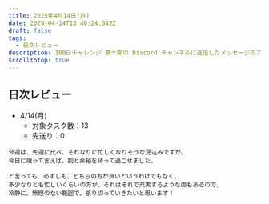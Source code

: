 ```yaml
---
title: 2025年4月14日(月)
date: 2025-04-14T13:40:24.043Z
draft: false
tags:
  - 日次レビュー
description: 100日チャレンジ 第十期の Discord チャンネルに送信したメッセージのアーカイブ
scrolltotop: true
---
```


## 日次レビュー

- 4/14(月)
  - 対象タスク数：13
  - 先送り：0

```
今週は、先週に比べ、それなりに忙しくなりそうな見込みですが、
今日に限って言えば、割と余裕を持って過ごせました。

と言っても、必ずしも、どちらの方が良いというわけでもなく、
多少なりとも忙しいくらいの方が、それはそれで充実するような面もあるので、
冷静に、無理のない範囲で、張り切っていきたいと思います！
```
